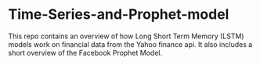 # Time-Series-and-Prophet-model
This repo contains an overview of how Long Short Term Memory (LSTM) models work on financial data from the Yahoo finance api. It also includes a short overview of the Facebook Prophet Model.
